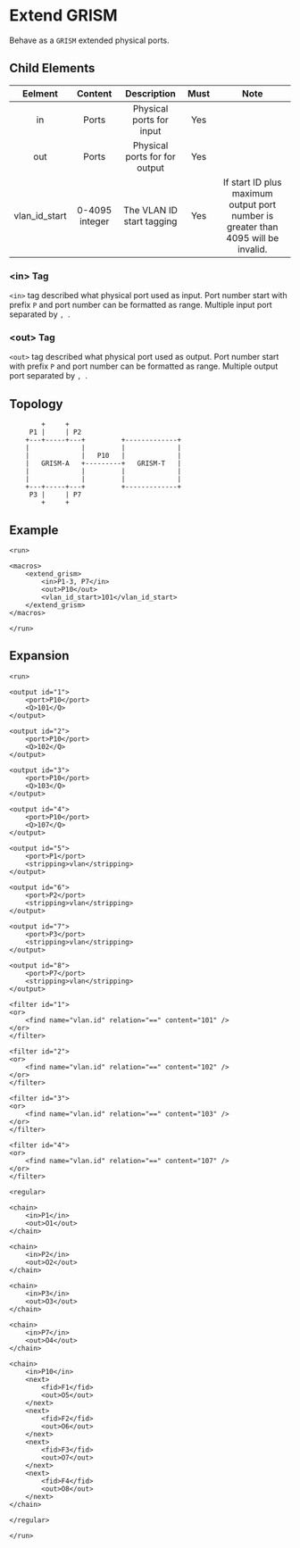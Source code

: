 Extend GRISM
============

Behave as a `GRISM` extended physical ports.

<h2>Child Elements</h2>

|     Eelment     |     Content    |          Description          | Must |                                        Note                                       |
|:---------------:|:--------------:|:-----------------------------:|:----:|:---------------------------------------------------------------------------------:|
|        in       |      Ports     |    Physical ports for input   |  Yes |                                                                                   |
|       out       |      Ports     | Physical ports for for output |  Yes |                                                                                   |
| vlan\_id\_start | 0-4095 integer |   The VLAN ID start tagging   |  Yes | If start ID plus maximum output port number is greater than 4095 will be invalid. |

<h3>&lt;in&gt; Tag</h3>

`<in>` tag described what physical port used as input. Port number start with prefix `P` and port number can be formatted as range.  Multiple input port separated by `, `.

<h3>&lt;out&gt; Tag</h3>

`<out>` tag described what physical port used as output. Port number start with prefix `P` and port number can be formatted as range.  Multiple output port separated by `, `.

<h2>Topology</h2>

```
        +     +
     P1 |     | P2
    +---+-----+---+         +-------------+
    |             |         |             |
    |             |   P10   |             |
    |   GRISM-A   +---------+   GRISM-T   |
    |             |         |             |
    |             |         |             |
    +---+-----+---+         +-------------+
     P3 |     | P7
        +     +
```

<h2>Example</h2>

```
<run>

<macros>
    <extend_grism>
        <in>P1-3, P7</in>
        <out>P10</out>
        <vlan_id_start>101</vlan_id_start>
    </extend_grism>
</macros>

</run>
```

<h2>Expansion</h2>

```
<run>

<output id="1">
    <port>P10</port>
    <Q>101</Q>
</output>

<output id="2">
    <port>P10</port>
    <Q>102</Q>
</output>

<output id="3">
    <port>P10</port>
    <Q>103</Q>
</output>

<output id="4">
    <port>P10</port>
    <Q>107</Q>
</output>

<output id="5">
    <port>P1</port>
    <stripping>vlan</stripping>
</output>

<output id="6">
    <port>P2</port>
    <stripping>vlan</stripping>
</output>

<output id="7">
    <port>P3</port>
    <stripping>vlan</stripping>
</output>

<output id="8">
    <port>P7</port>
    <stripping>vlan</stripping>
</output>

<filter id="1">
<or>
    <find name="vlan.id" relation="==" content="101" />
</or>
</filter>

<filter id="2">
<or>
    <find name="vlan.id" relation="==" content="102" />
</or>
</filter>

<filter id="3">
<or>
    <find name="vlan.id" relation="==" content="103" />
</or>
</filter>

<filter id="4">
<or>
    <find name="vlan.id" relation="==" content="107" />
</or>
</filter>

<regular>

<chain>
    <in>P1</in>
    <out>O1</out>
</chain>

<chain>
    <in>P2</in>
    <out>O2</out>
</chain>

<chain>
    <in>P3</in>
    <out>O3</out>
</chain>

<chain>
    <in>P7</in>
    <out>O4</out>
</chain>

<chain>
    <in>P10</in>
    <next>
        <fid>F1</fid>
        <out>O5</out>
    </next>
    <next>
        <fid>F2</fid>
        <out>O6</out>
    </next>
    <next>
        <fid>F3</fid>
        <out>O7</out>
    </next>
    <next>
        <fid>F4</fid>
        <out>O8</out>
    </next>
</chain>

</regular>

</run>
```
